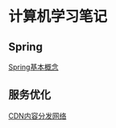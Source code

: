# 计算机学习笔记
## Spring
[Spring基本概念](Spring/Spring.md)
## 服务优化
[CDN内容分发网络](https://github.com/tobesuperhero/-note/blob/master/%E6%9C%8D%E5%8A%A1%E4%BC%98%E5%8C%96/%E5%86%85%E5%AE%B9%E5%88%86%E5%8F%91%E7%BD%91%E7%BB%9C(CDN).md)
